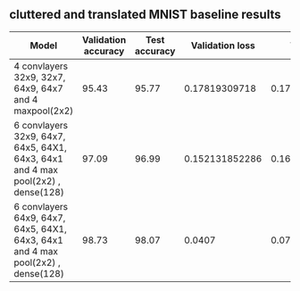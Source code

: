 ## cluttered and translated MNIST baseline results

| Model  | Validation accuracy | Test accuracy| Validation loss | Test loss
| ------------- | ------------- |-------------|-----------------|-----------|
|  4 convlayers 32x9, 32x7, 64x9, 64x7 and 4 maxpool(2x2) | 95.43 | 95.77 | 0.17819309718| 0.17119905455|
|  6 convlayers 32x9, 64x7, 64x5, 64X1, 64x3, 64x1 and 4 max pool(2x2) , dense(128) | 97.09 | 96.99 | 0.152131852286| 0.160398687703|
|  6 convlayers 64x9, 64x7, 64x5, 64X1, 64x3, 64x1 and 4 max pool(2x2) , dense(128) | 98.73 | 98.07 | 0.0407| 0.0785|
